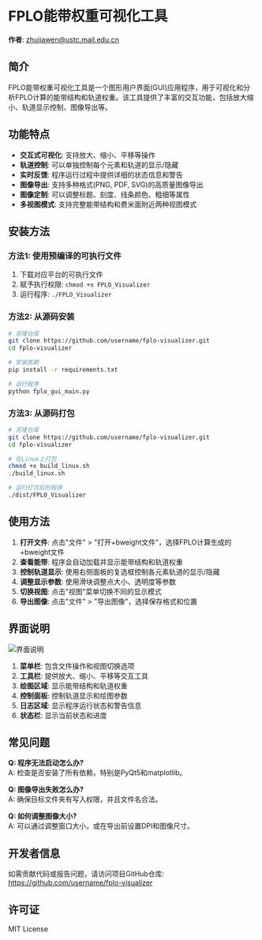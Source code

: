 # FPLO能带权重可视化工具

**作者**: zhujiawen@ustc.mail.edu.cn

## 简介

FPLO能带权重可视化工具是一个图形用户界面(GUI)应用程序，用于可视化和分析FPLO计算的能带结构和轨道权重。该工具提供了丰富的交互功能，包括放大缩小、轨道显示控制、图像导出等。

## 功能特点

- **交互式可视化**: 支持放大、缩小、平移等操作
- **轨道控制**: 可以单独控制每个元素和轨道的显示/隐藏
- **实时反馈**: 程序运行过程中提供详细的状态信息和警告
- **图像导出**: 支持多种格式(PNG, PDF, SVG)的高质量图像导出
- **图像定制**: 可以调整标题、刻度、线条颜色、粗细等属性
- **多视图模式**: 支持完整能带结构和费米面附近两种视图模式

## 安装方法

### 方法1: 使用预编译的可执行文件

1. 下载对应平台的可执行文件
2. 赋予执行权限: `chmod +x FPLO_Visualizer`
3. 运行程序: `./FPLO_Visualizer`

### 方法2: 从源码安装

```bash
# 克隆仓库
git clone https://github.com/username/fplo-visualizer.git
cd fplo-visualizer

# 安装依赖
pip install -r requirements.txt

# 运行程序
python fplo_gui_main.py
```

### 方法3: 从源码打包

```bash
# 克隆仓库
git clone https://github.com/username/fplo-visualizer.git
cd fplo-visualizer

# 在Linux上打包
chmod +x build_linux.sh
./build_linux.sh

# 运行打包后的程序
./dist/FPLO_Visualizer
```

## 使用方法

1. **打开文件**: 点击"文件" > "打开+bweight文件"，选择FPLO计算生成的+bweight文件
2. **查看能带**: 程序会自动加载并显示能带结构和轨道权重
3. **控制轨道显示**: 使用右侧面板的复选框控制各元素轨道的显示/隐藏
4. **调整显示参数**: 使用滑块调整点大小、透明度等参数
5. **切换视图**: 点击"视图"菜单切换不同的显示模式
6. **导出图像**: 点击"文件" > "导出图像"，选择保存格式和位置

## 界面说明

![界面说明](resources/images/interface_guide.png)

1. **菜单栏**: 包含文件操作和视图切换选项
2. **工具栏**: 提供放大、缩小、平移等交互工具
3. **绘图区域**: 显示能带结构和轨道权重
4. **控制面板**: 控制轨道显示和绘图参数
5. **日志区域**: 显示程序运行状态和警告信息
6. **状态栏**: 显示当前状态和进度

## 常见问题

**Q: 程序无法启动怎么办?**  
A: 检查是否安装了所有依赖，特别是PyQt5和matplotlib。

**Q: 图像导出失败怎么办?**  
A: 确保目标文件夹有写入权限，并且文件名合法。

**Q: 如何调整图像大小?**  
A: 可以通过调整窗口大小，或在导出前设置DPI和图像尺寸。

## 开发者信息

如需贡献代码或报告问题，请访问项目GitHub仓库:
https://github.com/username/fplo-visualizer

## 许可证

MIT License

